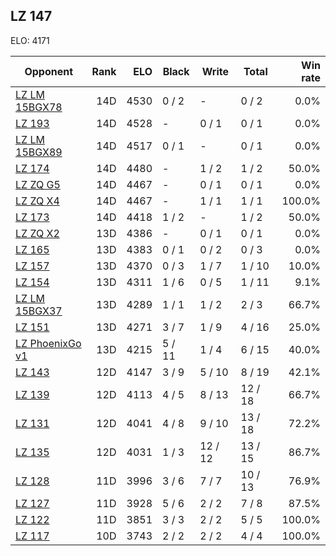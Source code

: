 ## LZ 147 ##

ELO: 4171

Opponent | Rank | ELO | Black | Write | Total | Win rate
---------|-----:|----:|-------|-------|-------|-------:
[LZ LM 15BGX78](LZ%20LM%2015BGX78.md) | 14D | 4530 | 0 / 2 | - | 0 / 2 | 0.0%
[LZ 193](LZ%20193.md) | 14D | 4528 | - | 0 / 1 | 0 / 1 | 0.0%
[LZ LM 15BGX89](LZ%20LM%2015BGX89.md) | 14D | 4517 | 0 / 1 | - | 0 / 1 | 0.0%
[LZ 174](LZ%20174.md) | 14D | 4480 | - | 1 / 2 | 1 / 2 | 50.0%
[LZ ZQ G5](LZ%20ZQ%20G5.md) | 14D | 4467 | - | 0 / 1 | 0 / 1 | 0.0%
[LZ ZQ X4](LZ%20ZQ%20X4.md) | 14D | 4467 | - | 1 / 1 | 1 / 1 | 100.0%
[LZ 173](LZ%20173.md) | 14D | 4418 | 1 / 2 | - | 1 / 2 | 50.0%
[LZ ZQ X2](LZ%20ZQ%20X2.md) | 13D | 4386 | - | 0 / 1 | 0 / 1 | 0.0%
[LZ 165](LZ%20165.md) | 13D | 4383 | 0 / 1 | 0 / 2 | 0 / 3 | 0.0%
[LZ 157](LZ%20157.md) | 13D | 4370 | 0 / 3 | 1 / 7 | 1 / 10 | 10.0%
[LZ 154](LZ%20154.md) | 13D | 4311 | 1 / 6 | 0 / 5 | 1 / 11 | 9.1%
[LZ LM 15BGX37](LZ%20LM%2015BGX37.md) | 13D | 4289 | 1 / 1 | 1 / 2 | 2 / 3 | 66.7%
[LZ 151](LZ%20151.md) | 13D | 4271 | 3 / 7 | 1 / 9 | 4 / 16 | 25.0%
[LZ PhoenixGo v1](LZ%20PhoenixGo%20v1.md) | 13D | 4215 | 5 / 11 | 1 / 4 | 6 / 15 | 40.0%
[LZ 143](LZ%20143.md) | 12D | 4147 | 3 / 9 | 5 / 10 | 8 / 19 | 42.1%
[LZ 139](LZ%20139.md) | 12D | 4113 | 4 / 5 | 8 / 13 | 12 / 18 | 66.7%
[LZ 131](LZ%20131.md) | 12D | 4041 | 4 / 8 | 9 / 10 | 13 / 18 | 72.2%
[LZ 135](LZ%20135.md) | 12D | 4031 | 1 / 3 | 12 / 12 | 13 / 15 | 86.7%
[LZ 128](LZ%20128.md) | 11D | 3996 | 3 / 6 | 7 / 7 | 10 / 13 | 76.9%
[LZ 127](LZ%20127.md) | 11D | 3928 | 5 / 6 | 2 / 2 | 7 / 8 | 87.5%
[LZ 122](LZ%20122.md) | 11D | 3851 | 3 / 3 | 2 / 2 | 5 / 5 | 100.0%
[LZ 117](LZ%20117.md) | 10D | 3743 | 2 / 2 | 2 / 2 | 4 / 4 | 100.0%
